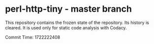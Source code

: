 # perl-http-tiny - master branch

This repository contains the frozen state of the repository.
Its history is cleared. It is used only for static code
analysis with Codacy.

Commit Time: 1722222408